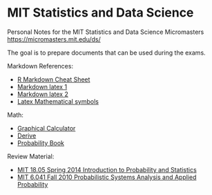 # MIT Statistics and Data Science

Personal Notes for the MIT Statistics and Data Science Micromasters
https://micromasters.mit.edu/ds/

The goal is to prepare documents that can be used during the exams.  

Markdown References:

* [R Markdown Cheat Sheet](https://www.rstudio.com/wp-content/uploads/2015/02/rmarkdown-cheatsheet.pdf)
* [Markdown latex 1](https://victoromondi1997.github.io/blog/latex/markdown/2020/07/03/Markdown-LaTeX.html)
* [Markdown latex 2](https://rpruim.github.io/s341/S19/from-class/MathinRmd.html)
* [Latex Mathematical symbols](https://www.caam.rice.edu/~heinken/latex/symbols.pdf)


Math:

* [Graphical Calculator](https://www.desmos.com/calculator)
* [Derive](https://www.dcode.fr/derivee)
* [Probability Book](https://bookdown.org/probability/beta/)

Review Material:

* [MIT 18.05 Spring 2014 Introduction to Probability and Statistics](https://ocw.mit.edu/courses/18-05-introduction-to-probability-and-statistics-spring-2014/pages/syllabus/)  
* [MIT 6.041 Fall 2010 Probabilistic Systems Analysis and Applied Probability](https://ocw.mit.edu/courses/6-041-probabilistic-systems-analysis-and-applied-probability-fall-2010/pages/syllabus/)  
